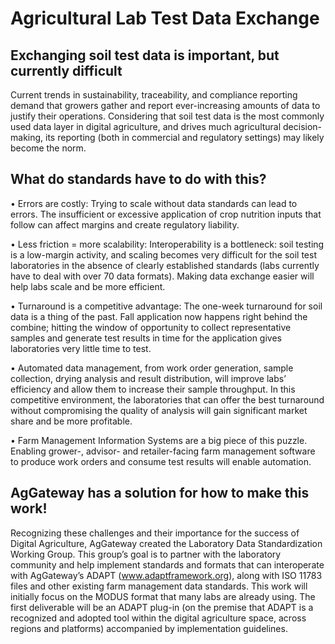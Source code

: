 # Agricultural Lab Test Data Exchange

## Exchanging soil test data is important, but currently difficult
Current trends in sustainability, traceability, and compliance reporting demand that growers gather and report ever-increasing amounts of data to justify their operations. Considering that soil test data is the most commonly used data layer in digital agriculture, and drives much agricultural decision-making, its reporting (both in commercial and regulatory settings) may likely become the norm.

## What do standards have to do with this?

•	Errors are costly: Trying to scale without data standards can lead to errors. The insufficient or excessive application of crop nutrition inputs that follow can affect margins and create regulatory liability.

•	Less friction = more scalability: Interoperability is a bottleneck: soil testing is a low-margin activity, and scaling becomes very difficult for the soil test laboratories in the absence of clearly established standards (labs currently have to deal with over 70 data formats). Making data exchange easier will help labs scale and be more efficient.

•	Turnaround is a competitive advantage: The one-week turnaround for soil data is a thing of the past. Fall application now happens right behind the combine; hitting the window of opportunity to collect representative samples and generate test results in time for the application gives laboratories very little time to test. 

•	Automated data management, from work order generation, sample collection, drying analysis and result distribution, will improve labs’ efficiency and allow them to increase their sample throughput. In this competitive environment, the laboratories that can offer the best turnaround without compromising the quality of analysis will gain significant market share and be more profitable.

•	Farm Management Information Systems are a big piece of this puzzle. Enabling grower-, advisor- and retailer-facing farm management software to produce work orders and consume test results will enable automation.

## AgGateway has a solution for how to make this work!

Recognizing these challenges and their importance for the success of Digital Agriculture, AgGateway created the Laboratory Data Standardization Working Group. This group’s goal is to partner with the laboratory community and help implement standards and formats that can interoperate with AgGateway’s ADAPT (www.adaptframework.org), along with ISO 11783 files and other existing farm management data standards. 
This work will initially focus on the MODUS format that many labs are already using. The first deliverable will be an ADAPT plug-in (on the premise that ADAPT is a recognized and adopted tool within the digital agriculture space, across regions and platforms) accompanied by implementation guidelines.
